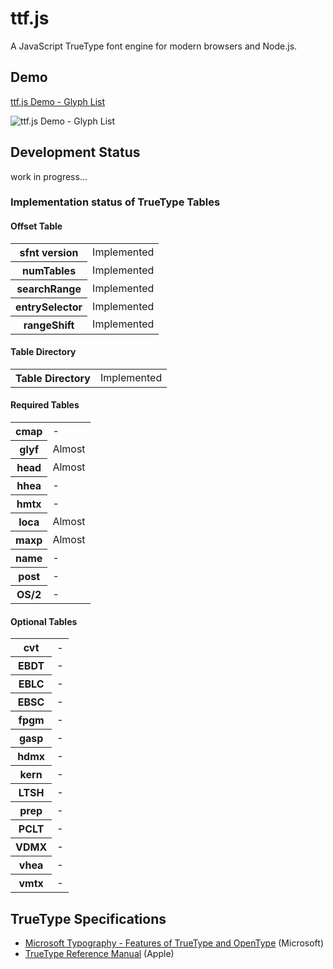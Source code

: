 ttf.js
======
A JavaScript TrueType font engine for modern browsers and Node.js.


Demo
------
<a href="http://ynakajima.github.com/ttf.js/demo/glyflist/index.html">ttf.js Demo - Glyph List</a>

<img src="http://ynakajima.github.com/ttf.js/images/demo_screen_thumb.png" alt="ttf.js Demo - Glyph List" />

Development Status
------
work in progress...



### Implementation status of TrueType Tables

#### Offset Table
<table>
  <tbody>
    <tr><th>sfnt version</th><td>Implemented</td></tr>
    <tr><th>numTables</th><td>Implemented</td></tr>
    <tr><th>searchRange</th><td>Implemented</td></tr>
    <tr><th>entrySelector</th><td>Implemented</td></tr>
    <tr><th>rangeShift</th><td>Implemented</td></tr>
  </tbody>
</table>

#### Table Directory
<table>
  <tbody>
    <tr><th>Table Directory</th><td>Implemented</td></tr>
  </tbody>
</table>

#### Required Tables
<table>
  <tbody>
    <tr><th>cmap</th><td>-</td></tr>
    <tr><th>glyf</th><td>Almost</td></tr>
    <tr><th>head</th><td>Almost</td></tr>
    <tr><th>hhea</th><td>-</td></tr>
    <tr><th>hmtx</th><td>-</td></tr>
    <tr><th>loca</th><td>Almost</td></tr>
    <tr><th>maxp</th><td>Almost</td></tr>
    <tr><th>name</th><td>-</td></tr>
    <tr><th>post</th><td>-</td></tr>
    <tr><th>OS/2</th><td>-</td></tr>
  </tbody>
</table>

#### Optional Tables
<table>
  <tbody>
    <tr><th>cvt</th><td>-</td></tr>
    <tr><th>EBDT</th><td>-</td></tr>
    <tr><th>EBLC</th><td>-</td></tr>
    <tr><th>EBSC</th><td>-</td></tr>
    <tr><th>fpgm</th><td>-</td></tr>
    <tr><th>gasp</th><td>-</td></tr>
    <tr><th>hdmx</th><td>-</td></tr>
    <tr><th>kern</th><td>-</td></tr>
    <tr><th>LTSH</th><td>-</td></tr>
    <tr><th>prep</th><td>-</td></tr>
    <tr><th>PCLT</th><td>-</td></tr>
    <tr><th>VDMX</th><td>-</td></tr>
    <tr><th>vhea</th><td>-</td></tr>
    <tr><th>vmtx</th><td>-</td></tr>
  </tbody>
</table>


TrueType Specifications
------

* <a target="_blank" href="http://www.microsoft.com/typography/SpecificationsOverview.mspx">Microsoft Typography - Features of TrueType and OpenType</a> (Microsoft)
* <a target="_blank" href="https://developer.apple.com/fonts/TTRefMan/">TrueType Reference Manual</a> (Apple)